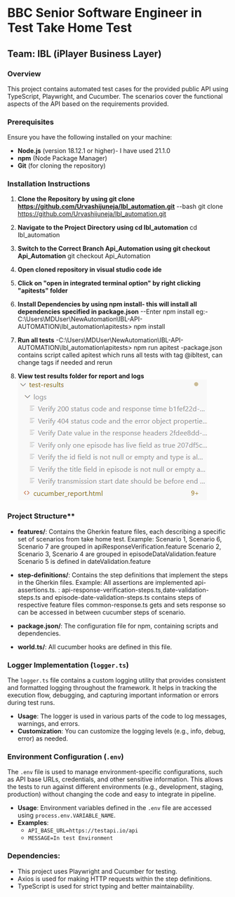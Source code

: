 # BBC Senior Software Engineer in Test Take Home Test

## Team: IBL (iPlayer Business Layer)

### Overview

This project contains automated test cases for the provided public API using TypeScript, Playwright, and Cucumber. The scenarios cover the functional aspects of the API based on the requirements provided.

### Prerequisites

Ensure you have the following installed on your machine:
- **Node.js** (version 18.12.1 or higher)- I have used 21.1.0
- **npm** (Node Package Manager)
- **Git** (for cloning the repository)

### Installation Instructions

1. **Clone the Repository by using git clone https://github.com/Urvashijuneja/Ibl_automation.git**
   --bash
   git clone https://github.com/Urvashijuneja/Ibl_automation.git

2. **Navigate to the Project Directory using cd Ibl_automation**
   cd Ibl_automation

3. **Switch to the Correct Branch Api_Automation using git checkout Api_Automation**
git checkout Api_Automation

4. **Open cloned repository in visual studio code ide**

5. **Click on "open in integrated terminal option" by right clicking "apitests" folder**

6. **Install Dependencies by using npm install- this will install all dependencies specified in package.json**
--Enter npm install 
 eg:-C:\Users\MDUser\NewAutomation\IBL-API-AUTOMATION\Ibl_automation\apitests> npm install

7. **Run all tests**
-C:\Users\MDUser\NewAutomation\IBL-API-AUTOMATION\Ibl_automation\apitests> npm run apitest
-package.json contains script called apitest which runs all tests with tag @ibltest, can change tags if needed and rerun

8. **View test results folder for report and logs**
![alt text](image-1.png)

### Project Structure**

 - **features/**: Contains the Gherkin feature files, each describing a specific set of scenarios from take home test.
        Example: Scenario 1, Scenario 6, Scenario 7 are grouped in apiResponseVerification.feature
                 Scenario 2, Scenario 3, Scenario 4 are grouped in episodeDataValidation.feature
                 Scenario 5 is defined in dateValidation.feature

 - **step-definitions/**: Contains the step definitions that implement the steps in the Gherkin files.
        Example: All assertions are implemented api-assertions.ts.
               : api-response-verification-steps.ts,date-validation-steps.ts and episode-date-validation-steps.ts contains steps  of  respective feature files
               common-response.ts gets and sets response so can be accessed in between cucumber steps of scenario.

 - **package.json/**: The configuration file for npm, containing scripts and dependencies.

 - **world.ts/**: All cucumber hooks are defined in this file.

### Logger Implementation (`logger.ts`)

The `logger.ts` file contains a custom logging utility that provides consistent and formatted logging throughout the framework. It helps in tracking the execution flow, debugging, and capturing important information or errors during test runs.

- **Usage**: The logger is used in various parts of the code to log messages, warnings, and errors.
- **Customization**: You can customize the logging levels (e.g., info, debug, error) as needed.

### Environment Configuration (`.env`)

The `.env` file is used to manage environment-specific configurations, such as API base URLs, credentials, and other sensitive information. This allows the tests to run against different environments (e.g., development, staging, production) without changing the code and easy to integrate in pipeline.

- **Usage**: Environment variables defined in the `.env` file are accessed using `process.env.VARIABLE_NAME`.
- **Examples**: 
  - `API_BASE_URL=https://testapi.io/api`
  - `MESSAGE=In test Environment`

### Dependencies:

- This project uses Playwright and Cucumber for testing.
- Axios is used for making HTTP requests within the step definitions.
- TypeScript is used for strict typing and better maintainability.